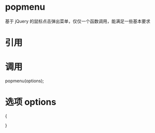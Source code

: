 # popmenu
基于 jQuery 的鼠标点击弹出菜单，仅仅一个函数调用，能满足一些基本要求

# 引用

  <link rel="stylesheet" href="//cdn.jsdelivr.net/gh/tianlunvip/popmenu/popmenu.css">
  <script src="//cdn.jsdelivr.net/gh/tianlunvip/popmenu/popmenu.min.js"></script>

# 调用

popmenu(options);

# 选项 options 

{

}



